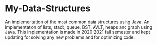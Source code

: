 # My-Data-Structures
An implementation of the most common data structures using Java.
An implementation of lists, stack, queue, BST, AVLT, heaps and graph using Java.
This implementation is made in 2020-2021 fall semester and kept updating for solving any new problems and for optimizing code. 

